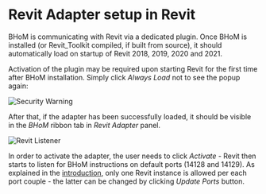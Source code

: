 # Revit Adapter setup in Revit

BHoM is communicating with Revit via a dedicated plugin. Once BHoM is installed (or Revit_Toolkit compiled, if built from source), it should automatically load on startup of Revit 2018, 2019, 2020 and 2021. 

Activation of the plugin may be required upon starting Revit for the first time after BHoM installation. Simply click _Always Load_ not to see the popup again:

![Security Warning](https://user-images.githubusercontent.com/26874773/102640869-6e1a9f80-415b-11eb-9209-1111b3134667.png)

After that, if the adapter has been successfully loaded, it should be visible in the _BHoM_ ribbon tab in _Revit Adapter_ panel.

![Revit Listener](https://user-images.githubusercontent.com/26874773/102641715-d4ec8880-415c-11eb-927e-01d6aef79de9.png)

In order to activate the adapter, the user needs to click _Activate_ - Revit then starts to listen for BHoM instructions on default ports (14128 and 14129). As explained in the [introduction](index.md), only one Revit instance is allowed per each port couple - the latter can be changed by clicking _Update Ports_ button.
